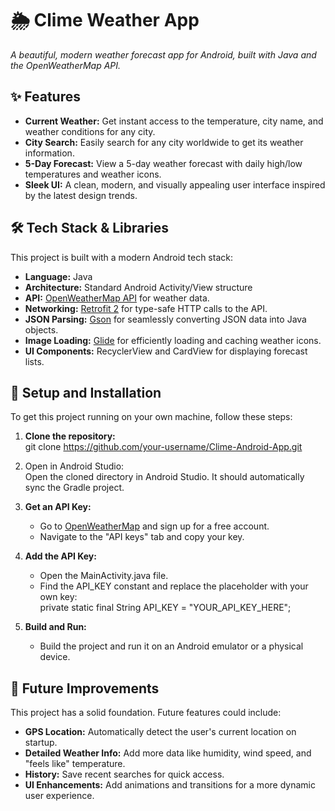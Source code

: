 # **🌦️ Clime Weather App**

*A beautiful, modern weather forecast app for Android, built with Java and the OpenWeatherMap API.*

## **✨ Features**

* **Current Weather:** Get instant access to the temperature, city name, and weather conditions for any city.  
* **City Search:** Easily search for any city worldwide to get its weather information.  
* **5-Day Forecast:** View a 5-day weather forecast with daily high/low temperatures and weather icons.  
* **Sleek UI:** A clean, modern, and visually appealing user interface inspired by the latest design trends.

## **🛠️ Tech Stack & Libraries**

This project is built with a modern Android tech stack:

* **Language:** Java  
* **Architecture:** Standard Android Activity/View structure  
* **API:** [OpenWeatherMap API](https://openweathermap.org/api) for weather data.  
* **Networking:** [Retrofit 2](https://square.github.io/retrofit/) for type-safe HTTP calls to the API.  
* **JSON Parsing:** [Gson](https://github.com/google/gson) for seamlessly converting JSON data into Java objects.  
* **Image Loading:** [Glide](https://github.com/bumptech/glide) for efficiently loading and caching weather icons.  
* **UI Components:** RecyclerView and CardView for displaying forecast lists.

## **🚀 Setup and Installation**

To get this project running on your own machine, follow these steps:

1. **Clone the repository:**  
   git clone https://github.com/your-username/Clime-Android-App.git

2. Open in Android Studio:  
   Open the cloned directory in Android Studio. It should automatically sync the Gradle project.  
3. **Get an API Key:**  
   * Go to [OpenWeatherMap](https://openweathermap.org/) and sign up for a free account.  
   * Navigate to the "API keys" tab and copy your key.  
4. **Add the API Key:**  
   * Open the MainActivity.java file.  
   * Find the API\_KEY constant and replace the placeholder with your own key:  
     private static final String API\_KEY \= "YOUR\_API\_KEY\_HERE";

5. **Build and Run:**  
   * Build the project and run it on an Android emulator or a physical device.

## **🔮 Future Improvements**

This project has a solid foundation. Future features could include:

*  **GPS Location:** Automatically detect the user's current location on startup.  
*  **Detailed Weather Info:** Add more data like humidity, wind speed, and "feels like" temperature.  
*  **History:** Save recent searches for quick access.  
*  **UI Enhancements:** Add animations and transitions for a more dynamic user experience.